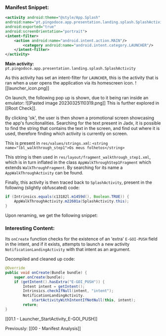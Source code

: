 ### Manifest Snippet:

```xml
<activity android:theme="@style/App.Splash"
android:name="pt.pingodoce.app.presentation.landing.splash.SplashActivity" 
android:exported="true" 
android:screenOrientation="portrait">  
<intent-filter>  
    <action android:name="android.intent.action.MAIN"/>  
        <category android:name="android.intent.category.LAUNCHER"/>  
    </intent-filter>  
</activity>        
```

**Main activity:** `pt.pingodoce.app.presentation.landing.splash.SplashActivity`

As this activity has set an intent-filter for `LAUNCHER`, this is the activity that is ran when a user opens the application via its homescreen icon.
![[launcher_icon.png]]

On launch, the following pop up is shown, due to it being ran inside an emulator:
![[Pasted image 20230325110319.png]]
This is further explored in [[Root Check]].

By clicking 'ok', the user is then shown a promotional screen showcasing the app's funcitonalities. Searching for the text present in Jadx, it is possible to find the string that contains the text in the screen, and find out where it is used, therefore finding which activity is currently on screen.

This is present in `res/values/strings.xml`:
`<string name="lbl_walkthrough_step1">Os meus folhetos</string>`

This string is then used in `res/layout/fragment_walkthrough_step1.xml`, which is in turn inflated in the class `AppWalkThroughStep1Fragment` which extends `WalkThroughFragment`. By searching for its name a `AppWalkThroughActivity` can be found.

Finally, this activity is then traced back to `SplashActivity`,  present in the following (slightly obfuscated) code:
```java  
if (Intrinsics.equals(c13182l.m1459d(), Boolean.TRUE)) {  
    AppWalkThroughActivity.m22601a(SplashActivity.this);  
}
```

Upon renaming, we get the following snippet:




### Interesting Content:

Its `onCreate`  function checks for the existence of an 'extra' `E-GOI-PUSH` field in the intent, and if it exists, attempts to launch a new activity `NotificationLandingActivity`  with that intent as an argument.

Decompiled and cleaned up code:
```java
@Override 
public void onCreate(Bundle bundle) {  
    super.onCreate(bundle);  
    if (getIntent().hasExtra("E-GOI_PUSH")) {  
        Intent intent = getIntent();  
        Intrinsics.checkIfNull(intent, "intent");  
		NotificationLandingActivity.
			startActivityWithIntentIfNotNull(this, intent);  
        return;  
}  
```

[[01.1 - Launcher_StartActivity_E-GOI_PUSH]]


Previously: [[00 - Manifest Analysis]]